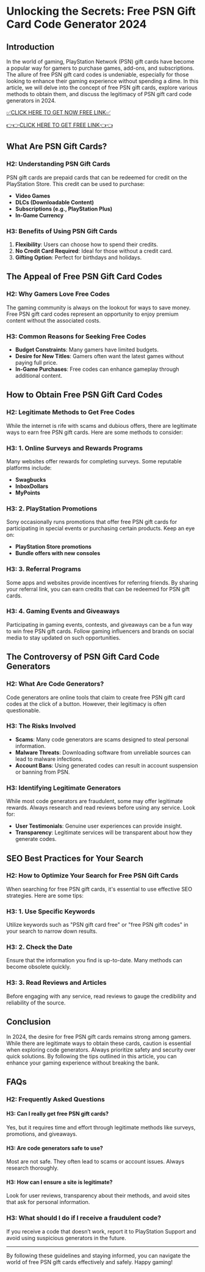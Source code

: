 # Unlocking the Secrets: Free PSN Gift Card Code Generator 2024

## Introduction

In the world of gaming, PlayStation Network (PSN) gift cards have become a popular way for gamers to purchase games, add-ons, and subscriptions. The allure of free PSN gift card codes is undeniable, especially for those looking to enhance their gaming experience without spending a dime. In this article, we will delve into the concept of free PSN gift cards, explore various methods to obtain them, and discuss the legitimacy of PSN gift card code generators in 2024.

[✅CLICK HERE TO GET NOW FREE LINK✅](https://eeunca.github.io/psnfree/)

[👉👉CLICK HERE TO GET FREE LINK👈👈](https://eeunca.github.io/psnfree/)


## What Are PSN Gift Cards?

### H2: Understanding PSN Gift Cards

PSN gift cards are prepaid cards that can be redeemed for credit on the PlayStation Store. This credit can be used to purchase:

- **Video Games**
- **DLCs (Downloadable Content)**
- **Subscriptions (e.g., PlayStation Plus)**
- **In-Game Currency**

### H3: Benefits of Using PSN Gift Cards

1. **Flexibility**: Users can choose how to spend their credits.
2. **No Credit Card Required**: Ideal for those without a credit card.
3. **Gifting Option**: Perfect for birthdays and holidays.

## The Appeal of Free PSN Gift Card Codes

### H2: Why Gamers Love Free Codes

The gaming community is always on the lookout for ways to save money. Free PSN gift card codes represent an opportunity to enjoy premium content without the associated costs. 

### H3: Common Reasons for Seeking Free Codes

- **Budget Constraints**: Many gamers have limited budgets.
- **Desire for New Titles**: Gamers often want the latest games without paying full price.
- **In-Game Purchases**: Free codes can enhance gameplay through additional content.

## How to Obtain Free PSN Gift Card Codes

### H2: Legitimate Methods to Get Free Codes

While the internet is rife with scams and dubious offers, there are legitimate ways to earn free PSN gift cards. Here are some methods to consider:

### H3: 1. Online Surveys and Rewards Programs

Many websites offer rewards for completing surveys. Some reputable platforms include:

- **Swagbucks**
- **InboxDollars**
- **MyPoints**

### H3: 2. PlayStation Promotions

Sony occasionally runs promotions that offer free PSN gift cards for participating in special events or purchasing certain products. Keep an eye on:

- **PlayStation Store promotions**
- **Bundle offers with new consoles**

### H3: 3. Referral Programs

Some apps and websites provide incentives for referring friends. By sharing your referral link, you can earn credits that can be redeemed for PSN gift cards.

### H3: 4. Gaming Events and Giveaways

Participating in gaming events, contests, and giveaways can be a fun way to win free PSN gift cards. Follow gaming influencers and brands on social media to stay updated on such opportunities.

## The Controversy of PSN Gift Card Code Generators

### H2: What Are Code Generators?

Code generators are online tools that claim to create free PSN gift card codes at the click of a button. However, their legitimacy is often questionable.

### H3: The Risks Involved

- **Scams**: Many code generators are scams designed to steal personal information.
- **Malware Threats**: Downloading software from unreliable sources can lead to malware infections.
- **Account Bans**: Using generated codes can result in account suspension or banning from PSN.

### H3: Identifying Legitimate Generators

While most code generators are fraudulent, some may offer legitimate rewards. Always research and read reviews before using any service. Look for:

- **User Testimonials**: Genuine user experiences can provide insight.
- **Transparency**: Legitimate services will be transparent about how they generate codes.

## SEO Best Practices for Your Search

### H2: How to Optimize Your Search for Free PSN Gift Cards

When searching for free PSN gift cards, it's essential to use effective SEO strategies. Here are some tips:

### H3: 1. Use Specific Keywords

Utilize keywords such as "PSN gift card free" or "free PSN gift codes" in your search to narrow down results.

### H3: 2. Check the Date

Ensure that the information you find is up-to-date. Many methods can become obsolete quickly.

### H3: 3. Read Reviews and Articles

Before engaging with any service, read reviews to gauge the credibility and reliability of the source.

## Conclusion

In 2024, the desire for free PSN gift cards remains strong among gamers. While there are legitimate ways to obtain these cards, caution is essential when exploring code generators. Always prioritize safety and security over quick solutions. By following the tips outlined in this article, you can enhance your gaming experience without breaking the bank.

## FAQs

### H2: Frequently Asked Questions

#### H3: Can I really get free PSN gift cards?

Yes, but it requires time and effort through legitimate methods like surveys, promotions, and giveaways.

#### H3: Are code generators safe to use?

Most are not safe. They often lead to scams or account issues. Always research thoroughly.

#### H3: How can I ensure a site is legitimate?

Look for user reviews, transparency about their methods, and avoid sites that ask for personal information.

### H3: What should I do if I receive a fraudulent code?

If you receive a code that doesn’t work, report it to PlayStation Support and avoid using suspicious generators in the future.

---

By following these guidelines and staying informed, you can navigate the world of free PSN gift cards effectively and safely. Happy gaming!
